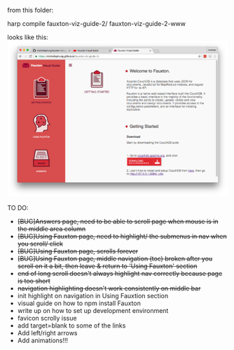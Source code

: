 from this folder: 

  harp compile fauxton-viz-guide-2/ fauxton-viz-guide-2-www

looks like this:
![Screenshot](https://github.com/michellephung/fauxton-viz-guide-2/blob/master/Screen%20Shot%202016-09-13%20at%2012.48.36%20AM.png)



TO DO:

  - ~~[BUG]Answers page, need to be able to scroll page when mouse is in the middle area column~~
  - ~~[BUG]Using Fauxton page, need to highlight/ the submenus in nav when you scroll/ click~~
  - ~~[BUG]Using Fauxton page, scrolls forever~~
  - ~~[BUG]Using Fauxton page, middle navigation (toc) broken after you scroll on it a bit, then leave & return to 'Using Fauxton' section~~
  - ~~end of long scroll doesn't always highlight nav correctly because page is too short~~
  - ~~navigation highlighting doesn't work consistently on middle bar~~
  - init highlight on navigation in Using Fauxtion section
  - visual guide on how to npm install Fauxton
  - write up on how to set up development environment
  - favicon scrolly issue
  - add target=blank to some of the links
  - Add left/right arrows
  - Add animations!!!

